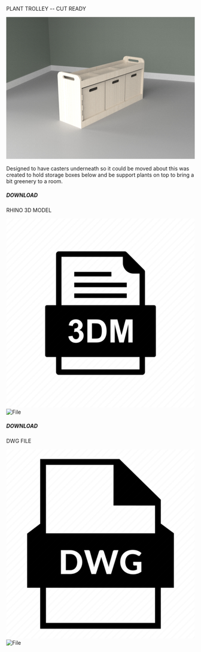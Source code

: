 PLANT TROLLEY -- CUT READY

![Image of Trolley](8.-PLANT-TROLLEY.jpg?raw=true "Image")


Designed to have casters underneath so it could be moved about this was created to hold storage boxes below and be support plants on top to bring a bit greenery to a room. 

##### DOWNLOAD

RHINO 3D MODEL

![Rhino Model File](5050707.png?raw=true "3dm file")
![File](PLANT-TROLLY-766MM-WIDE-CUT-READY.3dm?raw=true "")

##### DOWNLOAD

DWG FILE

![DWG File](1352946.png?raw=true "DWG file")
![File](PLANT-TROLLY-766MM-WIDE-CUT-READY.dwg?raw=true "DWG")
